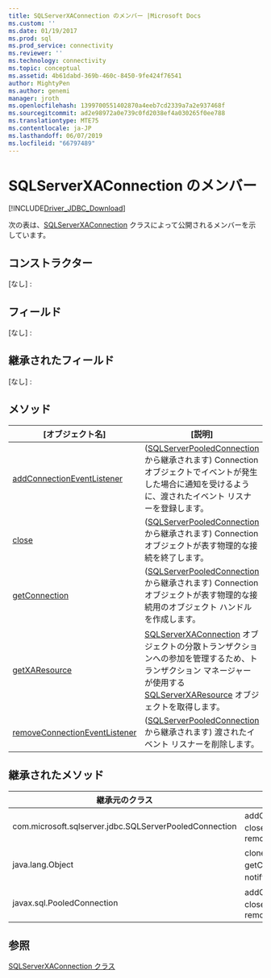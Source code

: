 ```yaml
---
title: SQLServerXAConnection のメンバー |Microsoft Docs
ms.custom: ''
ms.date: 01/19/2017
ms.prod: sql
ms.prod_service: connectivity
ms.reviewer: ''
ms.technology: connectivity
ms.topic: conceptual
ms.assetid: 4b61dabd-369b-460c-8450-9fe424f76541
author: MightyPen
ms.author: genemi
manager: jroth
ms.openlocfilehash: 1399700551402870a4eeb7cd2339a7a2e937468f
ms.sourcegitcommit: ad2e98972a0e739c0fd2038ef4a030265f0ee788
ms.translationtype: MTE75
ms.contentlocale: ja-JP
ms.lasthandoff: 06/07/2019
ms.locfileid: "66797489"
---
```

# <a name="sqlserverxaconnection-members"></a>SQLServerXAConnection のメンバー
[!INCLUDE[Driver_JDBC_Download](../../../includes/driver_jdbc_download.md)]

  次の表は、[SQLServerXAConnection](../../../connect/jdbc/reference/sqlserverxaconnection-class.md) クラスによって公開されるメンバーを示しています。  
  
## <a name="constructors"></a>コンストラクター  
 [なし] :  
  
## <a name="fields"></a>フィールド  
 [なし] :  
  
## <a name="inherited-fields"></a>継承されたフィールド  
 [なし] :  
  
## <a name="methods"></a>メソッド  
  
|[オブジェクト名]|[説明]|  
|----------|-----------------|  
|[addConnectionEventListener](../../../connect/jdbc/reference/addconnectioneventlistener-method-sqlserverpooledconnection.md)|([SQLServerPooledConnection](../../../connect/jdbc/reference/sqlserverpooledconnection-class.md) から継承されます) Connection オブジェクトでイベントが発生した場合に通知を受けるように、渡されたイベント リスナーを登録します。|  
|[close](../../../connect/jdbc/reference/close-method-sqlserverpooledconnection.md)|([SQLServerPooledConnection](../../../connect/jdbc/reference/sqlserverpooledconnection-class.md) から継承されます) Connection オブジェクトが表す物理的な接続を終了します。|  
|[getConnection](../../../connect/jdbc/reference/getconnection-method-sqlserverpooledconnection.md)|([SQLServerPooledConnection](../../../connect/jdbc/reference/sqlserverpooledconnection-class.md) から継承されます) Connection オブジェクトが表す物理的な接続用のオブジェクト ハンドルを作成します。|  
|[getXAResource](../../../connect/jdbc/reference/getxaresource-method-sqlserverxaconnection.md)|[SQLServerXAConnection](../../../connect/jdbc/reference/sqlserverxaconnection-class.md) オブジェクトの分散トランザクションへの参加を管理するため、トランザクション マネージャーが使用する [SQLServerXAResource](../../../connect/jdbc/reference/sqlserverxaresource-class.md) オブジェクトを取得します。|  
|[removeConnectionEventListener](../../../connect/jdbc/reference/removeconnectioneventlistener-method-sqlserverpooledconnection.md)|([SQLServerPooledConnection](../../../connect/jdbc/reference/sqlserverpooledconnection-class.md) から継承されます) 渡されたイベント リスナーを削除します。|  
  
## <a name="inherited-methods"></a>継承されたメソッド  
  
|継承元のクラス|メソッド|  
|---------------------------|-------------|  
|com.microsoft.sqlserver.jdbc.SQLServerPooledConnection|addConnectionEventListener、close、getConnection、removeConnectionEventListener|  
|java.lang.Object|clone、equals、finalize、getClass、hashCode、notify、notifyAll、toString、wait|  
|javax.sql.PooledConnection|addConnectionEventListener、close、getConnection、removeConnectionEventListener|  
  
## <a name="see-also"></a>参照  
 [SQLServerXAConnection クラス](../../../connect/jdbc/reference/sqlserverxaconnection-class.md)  
  
  
